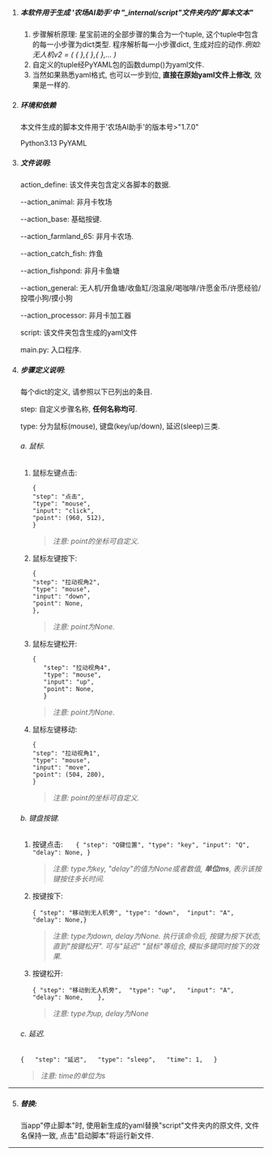 1. ##### 本软件用于生成 '农场AI助手'中 "_internal/script"文件夹内的"脚本文本"


   1) 步骤解析原理: 星宝前进的全部步骤的集合为一个tuple, 这个tuple中包含的每一小步骤为dict类型. 程序解析每一小步骤dict, 生成对应的动作.*例如: 无人机v2  = ( {    },{   },{   },... )*
   2) 自定义的tuple经PyYAML包的函数dump()为yaml文件.
   3) 当然如果熟悉yaml格式, 也可以一步到位, **直接在原始yaml文件上修改**, 效果是一样的.

2. ##### **环境和依赖**

   本文件生成的脚本文件用于'农场AI助手'的版本号>"1.7.0"

   Python3.13
   PyYAML
   
3. ##### 文件说明:

   action_define: 该文件夹包含定义各脚本的数据.

   --action_animal: 非月卡牧场

   --action_base: 基础按键.

   --action_farmland_65: 非月卡农场.

   --action_catch_fish: 炸鱼

   --action_fishpond: 非月卡鱼塘

   --action_general:  无人机/开鱼塘/收鱼缸/泡温泉/喝咖啡/许愿金币/许愿经验/投喂小狗/摸小狗

   --action_processor: 非月卡加工器

   script: 该文件夹包含生成的yaml文件

   main.py: 入口程序.
4. ##### 步骤定义说明:

   每个dict的定义, 请参照以下已列出的条目.

   step: 自定义步骤名称, **任何名称均可**.

   type: 分为鼠标(mouse), 键盘(key/up/down), 延迟(sleep)三类.

   ###### a. 鼠标.


   1) 鼠标左键点击:

      ```
      {
      "step": "点击",
      "type": "mouse",
      "input": "click",
      "point": (960, 512),
      }
      ```

      > *注意: point的坐标可自定义.*
   2) 鼠标左键按下:

      ```
      {
      "step": "拉动视角2",
      "type": "mouse",
      "input": "down",
      "point": None,
      },
      ```

      > *注意: point为None.*
   3) 鼠标左键松开:

      ```
      {
         "step": "拉动视角4",
         "type": "mouse",
         "input": "up",
         "point": None,
         }
      ```

      > *注意: point为None.*
   4) 鼠标左键移动:

      ```
      {
      "step": "拉动视角1",
      "type": "mouse",
      "input": "move",
      "point": (504, 280),
      }
      ```

      > *注意: point的坐标可自定义.*

   ###### b.  键盘按键.

   1) 按键点击:
      ``   { "step": "Q键位置", "type": "key", "input": "Q", "delay": None, }``

      > *注意: type为key, "delay"的值为None或者数值, **单位ms**, 表示该按键按住多长时间.*
      
   2) 按键按下:

      ``{ "step": "移动到无人机旁", "type": "down",  "input": "A",    "delay": None,}   ``
      > *注意: type为down, delay为None. 执行该命令后, 按键为按下状态, 直到"按键松开". 可与"延迟" "鼠标"等组合, 模拟多键同时按下的效果.*
   3) 按键松开:

      ``{ "step": "移动到无人机旁",  "type": "up",   "input": "A",  "delay": None,    },   ``
      > *注意: type为up, delay为None*

   ###### c. 延迟.

      ``{   "step": "延迟",   "type": "sleep",   "time": 1,   }``
      > *注意: time的单位为s*

---

5. ##### 替换:

   当app"停止脚本"时, 使用新生成的yaml替换"script"文件夹内的原文件, 文件名保持一致, 点击"启动脚本"将运行新文件.

---
